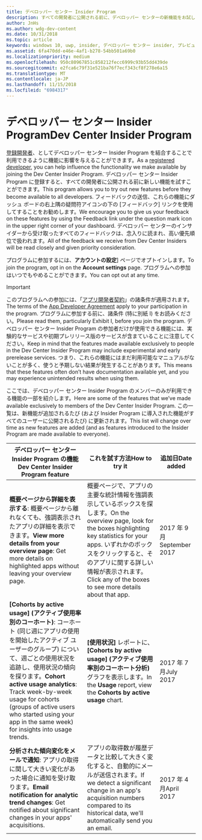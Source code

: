 ```yaml
---
title: デベロッパー センター Insider Program
description: すべての開発者に公開される前に、デベロッパー センターの新機能をお試しになり、ご意見をお聞かせください。
author: JnHs
ms.author: wdg-dev-content
ms.date: 10/31/2018
ms.topic: article
keywords: windows 10, uwp, insider, デベロッパー センター insider, プレビュー機能
ms.assetid: 6fa470dd-e46e-4af1-b278-54bb501a69b0
ms.localizationpriority: medium
ms.openlocfilehash: 950c80967851c858212fecc6999c93b55dd439de
ms.sourcegitcommit: e2fca6c79f31e521ba76f7ecf343cf8f278e6a15
ms.translationtype: MT
ms.contentlocale: ja-JP
ms.lasthandoff: 11/15/2018
ms.locfileid: "6984317"
---
```

# <a name="dev-center-insider-program"></a><span data-ttu-id="3b2aa-104">デベロッパー センター Insider Program</span><span class="sxs-lookup"><span data-stu-id="3b2aa-104">Dev Center Insider Program</span></span>

<span data-ttu-id="3b2aa-105">[登録開発者](http://go.microsoft.com/fwlink/?LinkID=615100)、としてデベロッパー センター Insider Program を結合することで利用できるように機能に影響を与えることができます。</span><span class="sxs-lookup"><span data-stu-id="3b2aa-105">As a [registered developer](http://go.microsoft.com/fwlink/?LinkID=615100), you can help influence the functionality we make available by joining the Dev Center Insider Program.</span></span> <span data-ttu-id="3b2aa-106">デベロッパー センター Insider Program に登録すると、すべての開発者に公開される前に新しい機能を試すことができます。</span><span class="sxs-lookup"><span data-stu-id="3b2aa-106">This program allows you to try out new features before they become available to all developers.</span></span> <span data-ttu-id="3b2aa-107">フィードバックの送信、これらの機能にダッシュ ボードの右上隅の疑問符アイコンの下の [フィードバック] リンクを使用してすることをお勧めします。</span><span class="sxs-lookup"><span data-stu-id="3b2aa-107">We encourage you to give us your feedback on these features by using the Feedback link under the question mark icon in the upper right corner of your dashboard.</span></span> <span data-ttu-id="3b2aa-108">デベロッパー センターのインサイダーから受け取ったすべてのフィードバックは、念入りに読まれ、高い優先順位で扱われます。</span><span class="sxs-lookup"><span data-stu-id="3b2aa-108">All of the feedback we receive from Dev Center Insiders will be read closely and given priority consideration.</span></span>

<span data-ttu-id="3b2aa-109">プログラムに参加するには、**アカウントの設定**] ページでオプトインします。</span><span class="sxs-lookup"><span data-stu-id="3b2aa-109">To join the program, opt in on the **Account settings** page.</span></span> <span data-ttu-id="3b2aa-110">プログラムへの参加はいつでもやめることができます。</span><span class="sxs-lookup"><span data-stu-id="3b2aa-110">You can opt out at any time.</span></span>

> [!IMPORTANT]
> <span data-ttu-id="3b2aa-111">このプログラムへの参加には、「[アプリ開発者契約](https://docs.microsoft.com/legal/windows/agreements/app-developer-agreement)」の諸条件が適用されます。</span><span class="sxs-lookup"><span data-stu-id="3b2aa-111">The terms of the [App Developer Agreement](https://docs.microsoft.com/legal/windows/agreements/app-developer-agreement) apply to your participation in the program.</span></span> <span data-ttu-id="3b2aa-112">プログラムに参加する前に、諸条件 (特に別紙 I) をお読みください。</span><span class="sxs-lookup"><span data-stu-id="3b2aa-112">Please read them, particularly Exhibit I, before you join the program.</span></span> <span data-ttu-id="3b2aa-113">デベロッパー センター Insider Program の参加者だけが使用できる機能には、実験的なサービスや初期プレリリース版のサービスが含まていることに注意してください。</span><span class="sxs-lookup"><span data-stu-id="3b2aa-113">Keep in mind that the features made available exclusively to people in the Dev Center Insider Program may include experimental and early prerelease services.</span></span> <span data-ttu-id="3b2aa-114">つまり、これらの機能にはまだ利用可能なマニュアルがないことが多く、使うと予期しない結果が発生することがあります。</span><span class="sxs-lookup"><span data-stu-id="3b2aa-114">This means that these features often don’t have documentation available yet, and you may experience unintended results when using them.</span></span>

<span data-ttu-id="3b2aa-115">ここでは、デベロッパー センター Insider Program のメンバーのみが利用できる機能の一部を紹介します。</span><span class="sxs-lookup"><span data-stu-id="3b2aa-115">Here are some of the features that we’ve made available exclusively to members of the Dev Center Insider Program.</span></span> <span data-ttu-id="3b2aa-116">この一覧は、新機能が追加されるたび (および Insider Program に導入された機能がすべてのユーザーに公開されるたび) に更新されます。</span><span class="sxs-lookup"><span data-stu-id="3b2aa-116">This list will change over time as new features are added (and as features introduced to the Insider Program are made available to everyone).</span></span>

| <span data-ttu-id="3b2aa-117">デベロッパー センター Insider Program の機能</span><span class="sxs-lookup"><span data-stu-id="3b2aa-117">Dev Center Insider Program feature</span></span>   | <span data-ttu-id="3b2aa-118">これを試す方法</span><span class="sxs-lookup"><span data-stu-id="3b2aa-118">How to try it</span></span> | <span data-ttu-id="3b2aa-119">追加日</span><span class="sxs-lookup"><span data-stu-id="3b2aa-119">Date added</span></span> |
|--------------------------------------|------------------------------------|------------|
|<span data-ttu-id="3b2aa-120">**概要ページから詳細を表示する**: 概要ページから離れなくても、強調表示されたアプリの詳細を表示できます。</span><span class="sxs-lookup"><span data-stu-id="3b2aa-120">**View more details from your overview page**: Get more details on highlighted apps without leaving your overview page.</span></span> | <span data-ttu-id="3b2aa-121">概要ページで、アプリの主要な統計情報を強調表示しているボックスを探します。</span><span class="sxs-lookup"><span data-stu-id="3b2aa-121">On the overview page, look for the boxes highlighting key statistics for your apps.</span></span> <span data-ttu-id="3b2aa-122">いずれかのボックスをクリックすると、そのアプリに関する詳しい情報が表示されます。</span><span class="sxs-lookup"><span data-stu-id="3b2aa-122">Click any of the boxes to see more details about that app.</span></span> | <span data-ttu-id="3b2aa-123">2017 年 9 月</span><span class="sxs-lookup"><span data-stu-id="3b2aa-123">September 2017</span></span> |
|<span data-ttu-id="3b2aa-124">**[Cohorts by active usage] (アクティブ使用率別のコーホート)**: コーホート (同じ週にアプリの使用を開始したアクティブ ユーザーのグループ) について、週ごとの使用状況を追跡し、使用状況の傾向を探ります。</span><span class="sxs-lookup"><span data-stu-id="3b2aa-124">**Cohort active usage analytics**: Track week-by-week usage for cohorts (groups of active users who started using your app in the same week) for insights into usage trends.</span></span>  | <span data-ttu-id="3b2aa-125">**[使用状況]** レポートに、**[Cohorts by active usage] (アクティブ使用率別のコーホート分析)** グラフを表示します。</span><span class="sxs-lookup"><span data-stu-id="3b2aa-125">In the **Usage** report, view the **Cohorts by active usage** chart.</span></span>  |<span data-ttu-id="3b2aa-126">2017 年 7 月</span><span class="sxs-lookup"><span data-stu-id="3b2aa-126">July 2017</span></span>|
|<span data-ttu-id="3b2aa-127">**分析された傾向変化をメールで通知**: アプリの取得に関して大きい変化があった場合に通知を受け取ります。</span><span class="sxs-lookup"><span data-stu-id="3b2aa-127">**Email notification for analytic trend changes**: Get notified about significant changes in your apps' acquisitions.</span></span> | <span data-ttu-id="3b2aa-128">アプリの取得数が履歴データと比較して大きく変化すると、自動的にメールが送信されます。</span><span class="sxs-lookup"><span data-stu-id="3b2aa-128">If we detect a significant change in an app's acquisition numbers compared to its historical data, we'll automatically send you an email.</span></span> |<span data-ttu-id="3b2aa-129">2017 年 4 月</span><span class="sxs-lookup"><span data-stu-id="3b2aa-129">April 2017</span></span>|

